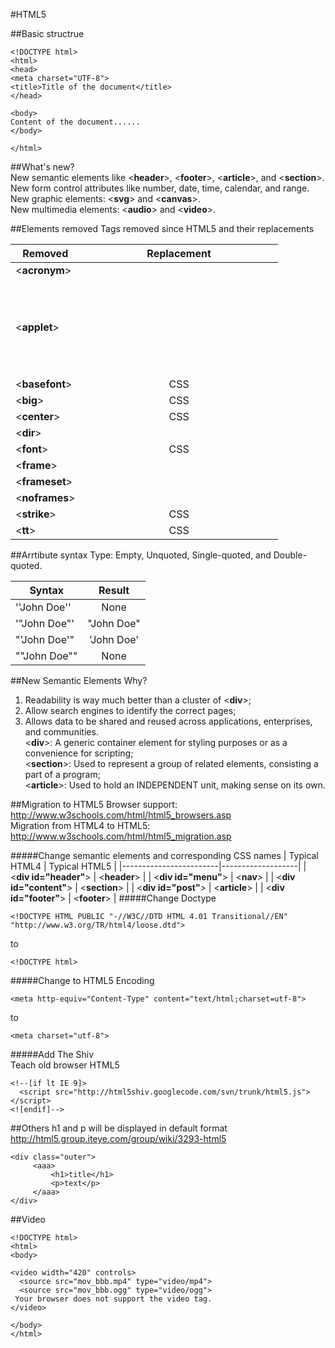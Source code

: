 #HTML5

##Basic structrue  
```
<!DOCTYPE html>
<html>
<head>
<meta charset="UTF-8">
<title>Title of the document</title>
</head>

<body>
Content of the document......
</body>

</html>
```

##What's new?  
New semantic elements like <**header**>, <**footer**>, <**article**>, and <**section**>.  
New form control attributes like number, date, time, calendar, and range.  
New graphic elements: <**svg**> and <**canvas**>.  
New multimedia elements: <**audio**> and <**video**>.  

##Elements removed
Tags removed since HTML5 and their replacements  

|    Removed     | Replacement |
| -------------- |:-----------:|
| <**acronym**>  | <abbr>      |
| <**applet**>   | <object>    |
| <**basefont**> | CSS         |
| <**big**>      | CSS         |
| <**center**>   | CSS         |
| <**dir**>      | <ul>        |
| <**font**>     | CSS         |
| <**frame**>    |             |
| <**frameset**> |             |
| <**noframes**> |             |
| <**strike**>   | CSS         |
| <**tt**>       | CSS         |

<!--##Added-->
<!--|   New Elements    | Definition                                                                                	|-->
<!--|-----------------	|:-------------------------------------------------------------------------------------------:|-->
<!--| <**article**>    	| Defines an article in the document                                                        	|-->
<!--| <**aside**>      	| Defines content aside from the page content                                               	|-->
<!--| <**bdi**>        	| Defines a part of text that might be formatted in a different direction from other text   	|-->
<!--| <**details**>    	| Defines additional details that the user can view or hide                                 	|-->
<!--| <**dialog**>     	| Defines a dialog box or window                                                            	|-->
<!--| <**figcaption**> 	| Defines a caption for a <figure> element                                                  	|-->
<!--| <**figure**>     	| Defines self-contained content, like illustrations, diagrams, photos, code listings, etc. 	|-->
<!--| <**footer**>     	| Defines a footer for the document or a section                                            	|-->
<!--| <**header**>     	| Defines a header for the document or a section                                            	|-->
<!--| <**main**>       	| Defines the main content of a document                                                    	|-->
<!--| <**mark**>       	| Defines marked or highlighted text                                                        	|-->
<!--| <**menuitem**>   	| Defines a command/menu item that the user can invoke from a popup menu                    	|-->
<!--| <**meter**>      	| Defines a scalar measurement within a known range (a gauge)                               	|-->
<!--| <**nav**>        	| Defines navigation links in the document                                                  	|-->
<!--| <**progress**>   	| Defines the progress of a task                                                            	|-->
<!--| <**rp**>         	| Defines what to show in browsers that do not support ruby annotations                     	|-->
<!--| <**rt**>         	| Defines an explanation/pronunciation of characters (for East Asian typography)            	|-->
<!--| <**ruby**>       	| Defines a ruby annotation (for East Asian typography)                                     	|-->
<!--| <**section**>    	| Defines a section in the document                                                         	|-->
<!--| <**summary**>    	| Defines a visible heading for a <details> element                                         	|-->
<!--| <**time**>       	| Defines a date/time                                                                       	|-->
<!--| <**wbr**>        	| Defines a possible line-break                                                             	|-->

##Arrtibute syntax
Type: Empty, Unquoted, Single-quoted, and Double-quoted.  

| Syntax       | Result      |
|--------------|:-----------:|
| ''John Doe'' | None        |
| '"John Doe"' | "John Doe"  |
| "'John Doe'" | 'John Doe'  |
| ""John Doe"" | None        |

##New Semantic Elements
Why? 
1. Readability is way much better than a cluster of <**div**>;  
2. Allow search engines to identify the correct pages;  
3. Allows data to be shared and reused across applications, enterprises, and communities.  
<**div**>: A generic container element for styling purposes or as a convenience for scripting;   
<**section**>: Used to represent a group of related elements, consisting a part of a program;  
<**article**>: Used to hold an INDEPENDENT unit, making sense on its own.  



##Migration to HTML5
Browser support: http://www.w3schools.com/html/html5_browsers.asp  
Migration from HTML4 to HTML5: http://www.w3schools.com/html/html5_migration.asp  

#####Change semantic elements and corresponding CSS names
|     Typical HTML4      |   Typical HTML5   |
|------------------------|-------------------|
| <**div id="header"**>  | <**header**>      |
| <**div id="menu"**>    | <**nav**>         |
| <**div id="content"**> | <**section**>     |
| <**div id="post"**>    | <**article**>     |
| <**div id="footer"**>  | <**footer**>      |
#####Change Doctype  
```
<!DOCTYPE HTML PUBLIC "-//W3C//DTD HTML 4.01 Transitional//EN" "http://www.w3.org/TR/html4/loose.dtd">
```
to  
```
<!DOCTYPE html>
```
#####Change to HTML5 Encoding  
```
<meta http-equiv="Content-Type" content="text/html;charset=utf-8">
```
to  
```
<meta charset="utf-8">
```
#####Add The Shiv  
Teach old browser HTML5 
```
<!--[if lt IE 9]>
  <script src="http://html5shiv.googlecode.com/svn/trunk/html5.js"></script>
<![endif]-->
```


##Others
h1 and p will be displayed in default format  
http://html5.group.iteye.com/group/wiki/3293-html5  
```
<div class="outer">
     <aaa>
         <h1>title</h1>
         <p>text</p>
     </aaa>
</div>
```






##Video

```
<!DOCTYPE html>
<html>
<body>

<video width="420" controls>
  <source src="mov_bbb.mp4" type="video/mp4">
  <source src="mov_bbb.ogg" type="video/ogg">
 Your browser does not support the video tag.
</video>

</body>
</html>
```
